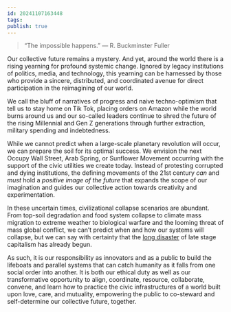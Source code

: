 ```yaml
---
id: 20241107163448
tags: 
publish: true
---
```

> “The impossible happens.” — R. Buckminster Fuller

Our collective future remains a mystery. And yet, around the world there is a rising yearning for profound systemic change. Ignored by legacy institutions of politics, media, and technology, this yearning can be harnessed by those who provide a sincere, distributed, and coordinated avenue for direct participation in the reimagining of our world.

We call the bluff of narratives of progress and naive techno-optimism that tell us to stay home on Tik Tok, placing orders on Amazon while the world burns around us and our so-called leaders continue to shred the future of the rising Millennial and Gen Z generations through further extraction, military spending and indebtedness.

While we cannot predict when a large-scale planetary revolution will occur, we can prepare the soil for its optimal success. We envision the next Occupy Wall Street, Arab Spring, or Sunflower Movement occurring with the support of the civic utilities we create today. Instead of protesting corrupted and dying institutions, the defining movements of the 21st century _can_ and _must_ hold a _positive image of the future_ that expands the scope of our imagination and guides our collective action towards creativity and experimentation.

In these uncertain times, civilizational collapse scenarios are abundant. From top-soil degradation and food system collapse to climate mass migration to extreme weather to biological warfare and the looming threat of mass global conflict, we can’t predict when and how our systems will collapse, but we can say with certainty that the [long disaster](https://medium.com/beyond-burning-man/the-long-disaster-3e5bd0ad4d33) of late stage capitalism has already begun.

As such, it is our responsibility as innovators and as a public to build the lifeboats and parallel systems that can catch humanity as it falls from one social order into another. It is both our ethical duty as well as our transformative opportunity to align, coordinate, resource, collaborate, convene, and learn how to practice the civic infrastructures of a world built upon love, care, and mutuality, empowering the public to co-steward and self-determine our collective future, together.